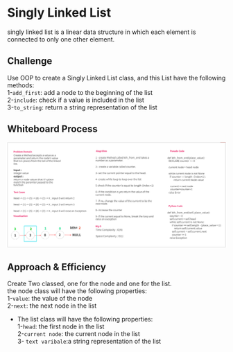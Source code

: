 # Singly Linked List

singly linked list is a linear data structure in which each element is connected to only one other element.

## Challenge

Use OOP to create a Singly Linked List class, and this List have the following methods:  
1-`add_first`: add a node to the beginning of the list  
2-`include`: check if a value is included in the list  
3-`to_string`: return a string representation of the list

## Whiteboard Process

![kth_from_end](kth_from_end.png)

## Approach & Efficiency

Create Two classed, one for the node and one for the list.  
the node class will have the following properties:  
1-`value`: the value of the node  
2-`next`: the next node in the list

* The list class will have the following properties:  
  1-`head`: the first node in the list  
  2-`current node`: the current node in the list  
  3- `text varibale`:a string representation of the list